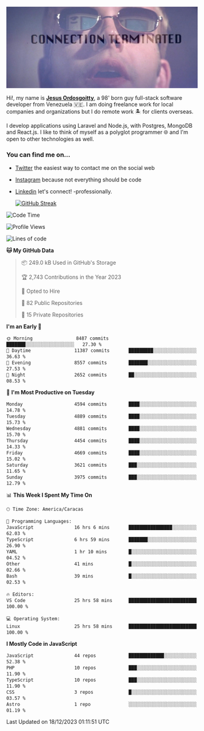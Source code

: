 ![hackers movie reference](./disconnected.jpg)

Hi!, my name is [**Jesus Ordosgoitty**](https://jodaz.dev), a 98' born guy full-stack software developer from Venezuela 🇻🇪. I am doing freelance work for local companies and organizations but I do remote work 🏝️ for clients overseas. 

I develop applications using Laravel and Node.js, with Postgres, MongoDB and React.js. I like to think of myself as a polyglot programmer 🌐 and I'm open to other technologies as well.

### You can find me on...

- [Twitter](https://twitter.com/jodaz_) the easiest way to contact me on the social web
- [Instagram](https://instagram.com/jodaz_) because not everything should be code
- [Linkedin](https://linkedin.com/in/jodaz) let's connect! -professionally.


    [![GitHub Streak](https://streak-stats.demolab.com?user=jodaz&theme=tokyonight)](https://git.io/streak-stats)

<!--START_SECTION:waka-->
![Code Time](http://img.shields.io/badge/Code%20Time-4%2C498%20hrs%2059%20mins-blue)

![Profile Views](http://img.shields.io/badge/Profile%20Views-0-blue)

![Lines of code](https://img.shields.io/badge/From%20Hello%20World%20I%27ve%20Written-104.1%20million%20lines%20of%20code-blue)

**🐱 My GitHub Data** 

> 📦 249.0 kB Used in GitHub's Storage 
 > 
> 🏆 2,743 Contributions in the Year 2023
 > 
> 💼 Opted to Hire
 > 
> 📜 82 Public Repositories 
 > 
> 🔑 15 Private Repositories 
 > 
**I'm an Early 🐤** 

```text
🌞 Morning                8487 commits        ███████░░░░░░░░░░░░░░░░░░   27.30 % 
🌆 Daytime                11387 commits       █████████░░░░░░░░░░░░░░░░   36.63 % 
🌃 Evening                8557 commits        ███████░░░░░░░░░░░░░░░░░░   27.53 % 
🌙 Night                  2652 commits        ██░░░░░░░░░░░░░░░░░░░░░░░   08.53 % 
```
📅 **I'm Most Productive on Tuesday** 

```text
Monday                   4594 commits        ████░░░░░░░░░░░░░░░░░░░░░   14.78 % 
Tuesday                  4889 commits        ████░░░░░░░░░░░░░░░░░░░░░   15.73 % 
Wednesday                4881 commits        ████░░░░░░░░░░░░░░░░░░░░░   15.70 % 
Thursday                 4454 commits        ████░░░░░░░░░░░░░░░░░░░░░   14.33 % 
Friday                   4669 commits        ████░░░░░░░░░░░░░░░░░░░░░   15.02 % 
Saturday                 3621 commits        ███░░░░░░░░░░░░░░░░░░░░░░   11.65 % 
Sunday                   3975 commits        ███░░░░░░░░░░░░░░░░░░░░░░   12.79 % 
```


📊 **This Week I Spent My Time On** 

```text
🕑︎ Time Zone: America/Caracas

💬 Programming Languages: 
JavaScript               16 hrs 6 mins       ████████████████░░░░░░░░░   62.03 % 
TypeScript               6 hrs 59 mins       ███████░░░░░░░░░░░░░░░░░░   26.90 % 
YAML                     1 hr 10 mins        █░░░░░░░░░░░░░░░░░░░░░░░░   04.52 % 
Other                    41 mins             █░░░░░░░░░░░░░░░░░░░░░░░░   02.66 % 
Bash                     39 mins             █░░░░░░░░░░░░░░░░░░░░░░░░   02.53 % 

🔥 Editors: 
VS Code                  25 hrs 58 mins      █████████████████████████   100.00 % 

💻 Operating System: 
Linux                    25 hrs 58 mins      █████████████████████████   100.00 % 
```

**I Mostly Code in JavaScript** 

```text
JavaScript               44 repos            █████████████░░░░░░░░░░░░   52.38 % 
PHP                      10 repos            ███░░░░░░░░░░░░░░░░░░░░░░   11.90 % 
TypeScript               10 repos            ███░░░░░░░░░░░░░░░░░░░░░░   11.90 % 
CSS                      3 repos             █░░░░░░░░░░░░░░░░░░░░░░░░   03.57 % 
Astro                    1 repo              ░░░░░░░░░░░░░░░░░░░░░░░░░   01.19 % 
```




 Last Updated on 18/12/2023 01:11:51 UTC
<!--END_SECTION:waka-->

